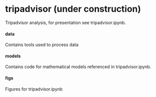 # tripadvisor (under construction)

Tripadvisor analysis, for presentation see tripadvisor.ipynb. 

#### data

Contains tools used to process data

#### models

Contains code for mathematical models referenced in tripadvisor.ipynb.

#### figs

Figures for tripadvisor.ipynb
